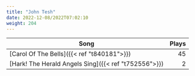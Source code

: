 ```yaml
---
title: "John Tesh"
date: 2022-12-08/2022T07:02:10
weight: 204
---
```




 Song | Plays 
----- | -----:
[Carol Of The Bells]({{< ref "t840181">}}) | 45
[Hark! The Herald Angels Sing]({{< ref "t752556">}}) | 2
